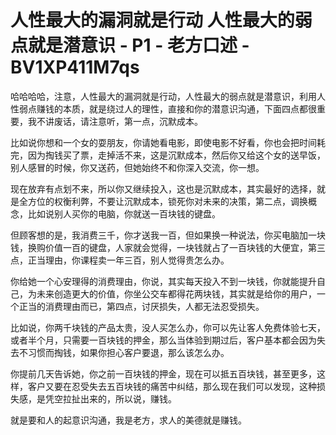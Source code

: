 # 人性最大的漏洞就是行动 人性最大的弱点就是潜意识 - P1 - 老方口述 - BV1XP411M7qs

哈哈哈哈，注意，人性最大的漏洞就是行动，人性最大的弱点就是潜意识，利用人性弱点赚钱的本质，就是绕过人的理性，直接和你的潜意识沟通，下面四点都很重要，我不讲废话，请注意听，第一点，沉默成本。

比如说你想和一个女的耍朋友，你请她看电影，即使电影不好看，你也会把时间耗完，因为掏钱买了票，走掉活不来，这是沉默成本，然后你又给这个女的送早饭，别人感冒的时候，你又送药，但她始终不和你深入交流，你一想。

现在放弃有点划不来，所以你又继续投入，这也是沉默成本，其实最好的选择，就是全方位的权衡利弊，不要让沉默成本，锁死你对未来的决策，第二点，调换概念，比如说别人买你的电脑，你就送一百块钱的键盘。

但顾客想的是，我消费三千，你才送我一百，但如果换一种说法，你买电脑加一块钱，换购价值一百的键盘，人家就会觉得，一块钱就占了一百块钱的大便宜，第三点，正当理由，你课程卖一年三百，别人觉得贵怎么办。

你给她一个心安理得的消费理由，你说，其实每天投入不到一块钱，你就能提升自己，为未来创造更大的价值，你坐公交车都得花两块钱，其实就是给你的用户，一个正当的消费理由而已，第四点，讨厌损失，人都无法忍受损失。

比如说，你两千块钱的产品太贵，没人买怎么办，你可以先让客人免费体验七天，或者半个月，只需要一百块钱的押金，那么当体验到期过后，客户基本都会因为失去不习惯而掏钱，如果你担心客户要退，那么该怎么办。

你提前几天告诉她，你之前一百块钱的押金，现在可以抵五百块钱，甚至更多，这样，客户又要在忍受失去五百块钱的痛苦中纠结，那么现在我们可以发现，这种损失感，是凭空拉扯出来的，所以说，赚钱。

就是要和人的起意识沟通，我是老方，求人的美德就是赚钱。